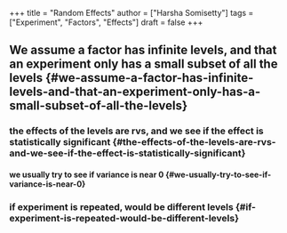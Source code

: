 +++
title = "Random Effects"
author = ["Harsha Somisetty"]
tags = ["Experiment", "Factors", "Effects"]
draft = false
+++

## We assume a factor has infinite levels, and that an experiment only has a small subset of all the levels {#we-assume-a-factor-has-infinite-levels-and-that-an-experiment-only-has-a-small-subset-of-all-the-levels}


### the effects of the levels are rvs, and we see if the effect is statistically significant {#the-effects-of-the-levels-are-rvs-and-we-see-if-the-effect-is-statistically-significant}


#### we usually try to see if variance is near 0 {#we-usually-try-to-see-if-variance-is-near-0}


### if experiment is repeated, would be different levels {#if-experiment-is-repeated-would-be-different-levels}